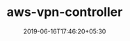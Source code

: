 ---
title: "aws-vpn-controller"
date: 2019-06-16T17:46:20+05:30
type: "organisations"
org_name: "Amazon Web Services - Labs"
repo_desc: "The AWS VPN Controller allows you to create and delete AWS VPNs and connect them to your VPCs using Kubernetes Custom Resource Definitions."
repo_link: https://github.com/awslabs/aws-vpn-controller


---
